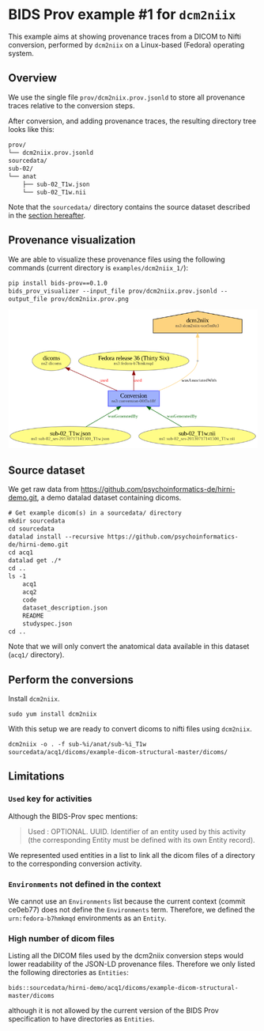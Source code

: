 # BIDS Prov example #1 for `dcm2niix`

This example aims at showing provenance traces from a DICOM to Nifti conversion, performed by `dcm2niix` on a Linux-based (Fedora) operating system.

## Overview

We use the single file `prov/dcm2niix.prov.jsonld` to store all provenance traces relative to the conversion steps.

After conversion, and adding provenance traces, the resulting directory tree looks like this:

```
prov/
└── dcm2niix.prov.jsonld
sourcedata/
sub-02/
└── anat
    ├── sub-02_T1w.json
    └── sub-02_T1w.nii
```

Note that the `sourcedata/` directory contains the source dataset described in the [section hereafter](#source-dataset).

## Provenance visualization

We are able to visualize these provenance files using the following commands (current directory is `examples/dcm2niix_1/`):

```shell
pip install bids-prov==0.1.0
bids_prov_visualizer --input_file prov/dcm2niix.prov.jsonld --output_file prov/dcm2niix.prov.png
```

![](/examples/dcm2niix_1/prov/dcm2niix.prov.png)

## Source dataset

We get raw data from https://github.com/psychoinformatics-de/hirni-demo.git, a demo datalad dataset containing dicoms.

```shell
# Get example dicom(s) in a sourcedata/ directory
mkdir sourcedata
cd sourcedata
datalad install --recursive https://github.com/psychoinformatics-de/hirni-demo.git
cd acq1
datalad get ./*
cd ..
ls -1
    acq1
    acq2
    code
    dataset_description.json
    README
    studyspec.json
cd ..
```

Note that we will only convert the anatomical data available in this dataset (`acq1/` directory).

## Perform the conversions

Install `dcm2niix`.

```shell
sudo yum install dcm2niix
```

With this setup we are ready to convert dicoms to nifti files using `dcm2niix`.

```shell
dcm2niix -o . -f sub-%i/anat/sub-%i_T1w sourcedata/acq1/dicoms/example-dicom-structural-master/dicoms/
```

## Limitations

### `Used` key for activities

Although the BIDS-Prov spec mentions:

> Used : OPTIONAL. UUID. Identifier of an entity used by this activity (the corresponding Entity must be defined with its own Entity record).

We represented used entities in a list to link all the dicom files of a directory to the corresponding conversion activity.

### `Environments` not defined in the context

We cannot use an `Environments` list because the current context (commit ce0eb77) does not define the `Environments` term. Therefore, we defined the `urn:fedora-b7hmkmqd` environments as an `Entity`.

### High number of dicom files

Listing all the DICOM files used by the dcm2niix conversion steps would lower readability of the JSON-LD provenance files. Therefore we only listed the following directories as `Entities`:

```
bids::sourcedata/hirni-demo/acq1/dicoms/example-dicom-structural-master/dicoms
```

although it is not allowed by the current version of the BIDS Prov specification to have directories as `Entities`.

